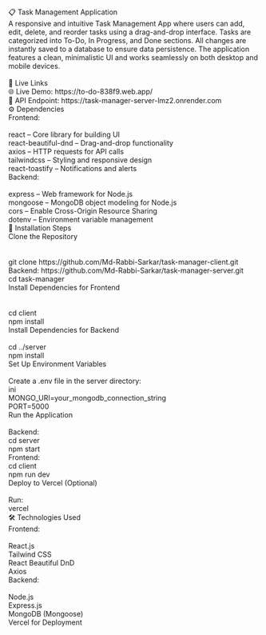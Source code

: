 <p align="left">📋 Task Management Application<br>A responsive and intuitive Task Management App where users can add, edit, delete, and reorder tasks using a drag-and-drop interface. Tasks are categorized into To-Do, In Progress, and Done sections. All changes are instantly saved to a database to ensure data persistence. The application features a clean, minimalistic UI and works seamlessly on both desktop and mobile devices.<br><br>🔗 Live Links<br>🌐 Live Demo: https://to-do-838f9.web.app/<br>📂 API Endpoint: https://task-manager-server-lmz2.onrender.com<br>⚙️ Dependencies<br>Frontend:<br><br>react – Core library for building UI<br>react-beautiful-dnd – Drag-and-drop functionality<br>axios – HTTP requests for API calls<br>tailwindcss – Styling and responsive design<br>react-toastify – Notifications and alerts<br>Backend:<br><br>express – Web framework for Node.js<br>mongoose – MongoDB object modeling for Node.js<br>cors – Enable Cross-Origin Resource Sharing<br>dotenv – Environment variable management<br>🚀 Installation Steps<br>Clone the Repository<br><br><br>git clone https://github.com/Md-Rabbi-Sarkar/task-manager-client.git<br>Backend: https://github.com/Md-Rabbi-Sarkar/task-manager-server.git<br>cd task-manager<br>Install Dependencies for Frontend<br><br><br>cd client<br>npm install<br>Install Dependencies for Backend<br><br>cd ../server<br>npm install<br>Set Up Environment Variables<br><br>Create a .env file in the server directory:<br>ini<br>MONGO_URI=your_mongodb_connection_string<br>PORT=5000<br>Run the Application<br><br>Backend:<br>cd server<br>npm start<br>Frontend:<br>cd client<br>npm run dev<br>Deploy to Vercel (Optional)<br><br>Run:<br>vercel<br>🛠️ Technologies Used<br>Frontend:<br><br>React.js<br>Tailwind CSS<br>React Beautiful DnD<br>Axios<br>Backend:<br><br>Node.js<br>Express.js<br>MongoDB (Mongoose)<br>Vercel for Deployment</p>

###
